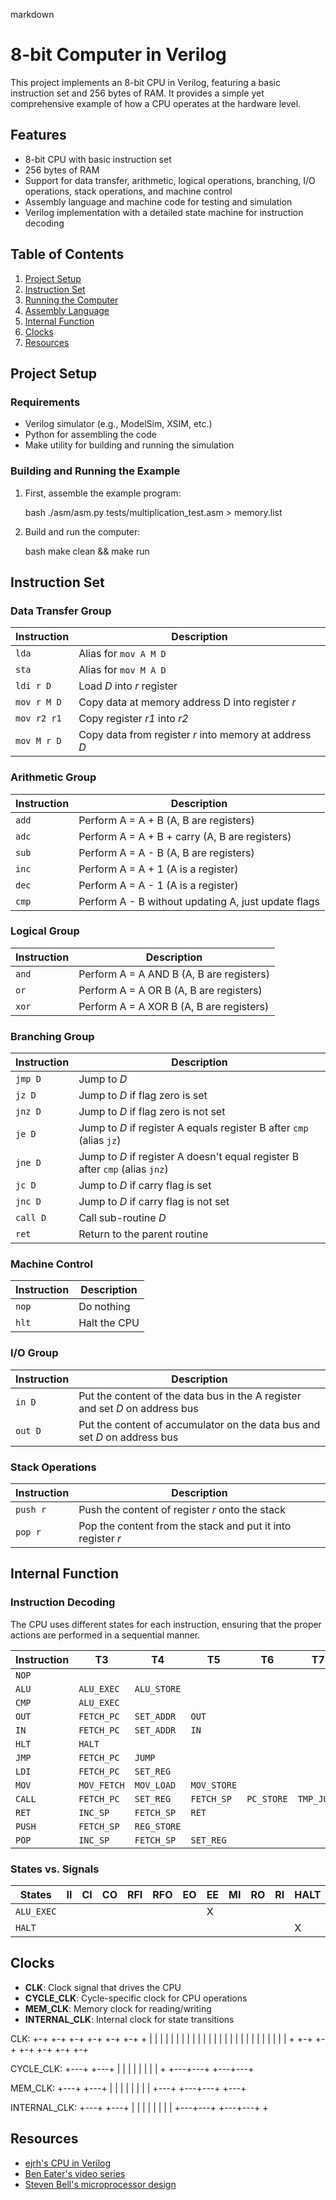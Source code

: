 markdown
# 8-bit Computer in Verilog

This project implements an 8-bit CPU in Verilog, featuring a basic instruction set and 256 bytes of RAM. It provides a simple yet comprehensive example of how a CPU operates at the hardware level.

## Features

- 8-bit CPU with basic instruction set
- 256 bytes of RAM
- Support for data transfer, arithmetic, logical operations, branching, I/O operations, stack operations, and machine control
- Assembly language and machine code for testing and simulation
- Verilog implementation with a detailed state machine for instruction decoding

## Table of Contents

1. [Project Setup](#project-setup)
2. [Instruction Set](#instruction-set)
3. [Running the Computer](#running-the-computer)
4. [Assembly Language](#assembly-language)
5. [Internal Function](#internal-function)
6. [Clocks](#clocks)
7. [Resources](#resources)

## Project Setup

### Requirements

- Verilog simulator (e.g., ModelSim, XSIM, etc.)
- Python for assembling the code
- Make utility for building and running the simulation

### Building and Running the Example

1. First, assemble the example program:

   bash
   ./asm/asm.py tests/multiplication_test.asm > memory.list
   

2. Build and run the computer:

   bash
   make clean && make run
   

## Instruction Set

### Data Transfer Group

| Instruction   | Description                                                |
|---------------|------------------------------------------------------------|
| `lda`         | Alias for `mov A M D`                                      |
| `sta`         | Alias for `mov M A D`                                      |
| `ldi r D`     | Load _D_ into _r_ register                                 |
| `mov r M D`   | Copy data at memory address D into register _r_            |
| `mov r2 r1`   | Copy register _r1_ into _r2_                               |
| `mov M r D`   | Copy data from register _r_ into memory at address _D_     |

### Arithmetic Group

| Instruction   | Description                                                |
|---------------|------------------------------------------------------------|
| `add`         | Perform A = A + B (A, B are registers)                     |
| `adc`         | Perform A = A + B + carry (A, B are registers)             |
| `sub`         | Perform A = A - B (A, B are registers)                     |
| `inc`         | Perform A = A + 1 (A is a register)                        |
| `dec`         | Perform A = A - 1 (A is a register)                        |
| `cmp`         | Perform A - B without updating A, just update flags        |

### Logical Group

| Instruction   | Description                                                |
|---------------|------------------------------------------------------------|
| `and`         | Perform A = A AND B (A, B are registers)                   |
| `or`          | Perform A = A OR B (A, B are registers)                    |
| `xor`         | Perform A = A XOR B (A, B are registers)                   |

### Branching Group

| Instruction   | Description                                                                  |
|---------------|------------------------------------------------------------------------------|
| `jmp D`       | Jump to _D_                                                                  |
| `jz D`        | Jump to _D_ if flag zero is set                                              |
| `jnz D`       | Jump to _D_ if flag zero is not set                                          |
| `je D`        | Jump to _D_ if register A equals register B after `cmp` (alias `jz`)         |
| `jne D`       | Jump to _D_ if register A doesn't equal register B after `cmp` (alias `jnz`) |
| `jc D`        | Jump to _D_ if carry flag is set                                             |
| `jnc D`       | Jump to _D_ if carry flag is not set                                         |
| `call D`      | Call sub-routine _D_                                                         |
| `ret`         | Return to the parent routine                                                 |

### Machine Control

| Instruction   | Description                                                |
|---------------|------------------------------------------------------------|
| `nop`         | Do nothing                                                 |
| `hlt`         | Halt the CPU                                               |

### I/O Group

| Instruction   | Description                                                                  |
|---------------|------------------------------------------------------------------------------|
| `in D`        | Put the content of the data bus in the A register and set _D_ on address bus |
| `out D`       | Put the content of accumulator on the data bus and set _D_ on address bus    |

### Stack Operations

| Instruction   | Description                                                 |
|---------------|-------------------------------------------------------------|
| `push r`      | Push the content of register _r_ onto the stack             |
| `pop r`       | Pop the content from the stack and put it into register _r_ |

## Internal Function

### Instruction Decoding

The CPU uses different states for each instruction, ensuring that the proper actions are performed in a sequential manner.

| Instruction | T3          | T4          | T5          | T6         | T7         |
|-------------|-------------|-------------|-------------|------------|------------|
| `NOP`       |             |             |             |            |            |
| `ALU`       | `ALU_EXEC`  | `ALU_STORE` |             |            |            |
| `CMP`       | `ALU_EXEC`  |             |             |            |            |
| `OUT`       | `FETCH_PC`  | `SET_ADDR`  | `OUT`       |            |            |
| `IN`        | `FETCH_PC`  | `SET_ADDR`  | `IN`        |            |            |
| `HLT`       | `HALT`      |             |             |            |            |
| `JMP`       | `FETCH_PC`  | `JUMP`      |             |            |            |
| `LDI`       | `FETCH_PC`  | `SET_REG`   |             |            |            |
| `MOV`       | `MOV_FETCH` | `MOV_LOAD`  | `MOV_STORE` |            |            |
| `CALL`      | `FETCH_PC`  | `SET_REG`   | `FETCH_SP`  | `PC_STORE` | `TMP_JUMP` |
| `RET`       | `INC_SP`    | `FETCH_SP`  | `RET`       |            |            |
| `PUSH`      | `FETCH_SP`  | `REG_STORE` |             |            |            |
| `POP`       | `INC_SP`    | `FETCH_SP`  | `SET_REG`   |            |            |

### States vs. Signals

| States        | II | CI | CO | RFI | RFO | EO | EE | MI | RO | RI | HALT | J | SO | SD | SI | MEM/IO |
|---------------|----|----|----|-----|-----|----|----|----|----|----|------|---|----|----|----|--------|
| `ALU_EXEC`    |    |    |    |     |     |    | X  |    |    |    |      |   |    |    |    |        |
| `HALT`        |    |    |    |     |     |    |    |    |    |    | X    |   |    |    |    |        |

## Clocks

- **CLK**: Clock signal that drives the CPU
- **CYCLE_CLK**: Cycle-specific clock for CPU operations
- **MEM_CLK**: Memory clock for reading/writing
- **INTERNAL_CLK**: Internal clock for state transitions


CLK:
          +-+ +-+ +-+ +-+ +-+ +-+ +
          | | | | | | | | | | | | |
          | | | | | | | | | | | | |
          + +-+ +-+ +-+ +-+ +-+ +-+

CYCLE_CLK:
          +---+       +---+
          |   |       |   |
          |   |       |   |
          +   +---+---+   +---+---+

MEM_CLK:
              +---+       +---+
              |   |       |   |
              |   |       |   |
          +---+   +---+---+   +---+

INTERNAL_CLK:
                  +---+       +---+
                  |   |       |   |
                  |   |       |   |
          +---+---+   +---+---+   +


## Resources

- [ejrh's CPU in Verilog](https://github.com/ejrh/cpu)
- [Ben Eater's video series](https://eater.net/8bit/)
- [Steven Bell's microprocessor design](https://stanford.edu/~sebell/oc_projects/ic_design_finalreport.pdf)

